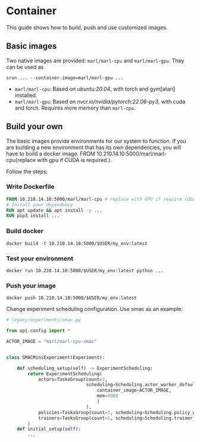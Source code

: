 # Container

This guide shows how to build, push and use customized images.

## Basic images

Two native images are provided: `marl/marl-cpu` and `marl/marl-gpu`. They can be used as 
```shell
srun ... --container-image=marl/marl-gpu ...
```

- `marl/marl-cpu`: Based on _ubuntu:20.04_, with torch and gym[atari] installed.
- `marl/marl-gpu`: Based on _nvcr.io/nvidia/pytorch:22.06-py3_, with cuda and torch. Requires more memory than `marl-cpu`.

## Build your own

The basic images provide environments for our system to function. If you are building a new environment that has its own dependencies, you will have to build a docker image.
FROM 10.210.14.10:5000/marl/marl-cpu(replace with gpu if CUDA is required.). 

Follow the steps:

### Write Dockerfile
```dockerfile
FROM 10.210.14.10:5000/marl/marl-cpu # replace with GPU if require CUDA.
# Install your dependency
RUN apt update && apt install -y ...
RUN pip3 install ...
```
### Build docker
```shell
docker build -t 10.210.14.10:5000/$USER/my_env:latest
```
### Test your environment
```shell
docker run 10.210.14.10:5000/$USER/my_env:latest python ...
```

### Push your image
```shell
docker push 10.210.14.10:5000/$USER/my_env:latest
```

Change experiment scheduling configuration. Use smac as an example:
```python
# legacy/experiments/smac.py

from api.config import *

ACTOR_IMAGE = "marl/marl-cpu-smac"


class SMACMiniExperiment(Experiment):

    def scheduling_setup(self) -> ExperimentScheduling:
        return ExperimentScheduling(
            actors=TasksGroup(count=2,
                              scheduling=Scheduling.actor_worker_default(
                                  container_image=ACTOR_IMAGE,
                                  mem=4000
                                  )
                              ),
            policies=TasksGroup(count=1, scheduling=Scheduling.policy_worker_default()),
            trainers=TasksGroup(count=1, scheduling=Scheduling.trainer_worker_default()),
        )
    def initial_setup(self):
        ...
```
